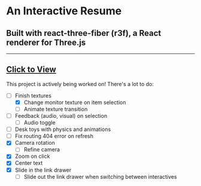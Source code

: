 # An Interactive Resume 
## Built with react-three-fiber (r3f), a React renderer for Three.js
---
[Click to View](https://ashetonsm.github.io/three-portfolio/)
---
This project is actively being worked on! There's a lot to do:


- [ ] Finish textures
    - [x] Change monitor texture on item selection
    - [ ] Animate texture transition
- [ ] Feedback (audio, visual) on selection
    - [ ] Audio toggle
- [ ] Desk toys with physics and animations
- [ ] Fix routing 404 error on refresh
- [x] Camera rotation
    - [ ] Refine camera
- [x] Zoom on click
- [x] Center text
- [x] Slide in the link drawer
    - [ ] Slide out the link drawer when switching between interactives
